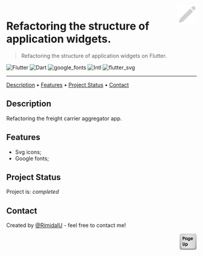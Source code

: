 <img src="../assets/icons/pen.svg" id="start" align="right" alt="Project logo" width="50" >

# Refactoring the structure of application widgets.

> Refactoring the structure of application widgets on Flutter.

![Flutter](https://img.shields.io/badge/Flutter-02569B.svg?style=for-the-badge&logo=Flutter&logoColor=white)
![Dart](https://img.shields.io/badge/Dart-0175C2.svg?style=for-the-badge&logo=Dart&logoColor=white)
![google_fonts](https://img.shields.io/badge/google_fonts-02569B.svg?style=for-the-badge&logo=googlefonts&logoColor=white)
![Intl](https://img.shields.io/badge/Intl-02569B.svg?style=for-the-badge&logo=Flutter&logoColor=white)
![flutter_svg](https://img.shields.io/badge/flutter_svg-02569B.svg?style=for-the-badge&logo=Flutter&logoColor=white)

---

[Description](#description) •
[Features](#features) •
[Project Status](#project-status) •
[Contact](#contact)

## Description

Refactoring the freight carrier aggregator app.

## Features

- Svg icons;
- Google fonts;

## Project Status

Project is: _completed_

## Contact

Created by [@RimidalU](https://www.linkedin.com/in/uladzimir-stankevich/) - feel free to contact me!

<p align="right"><a href="#start"><img width="45rem" src="./assets/pageUp.svg"></a></p>
